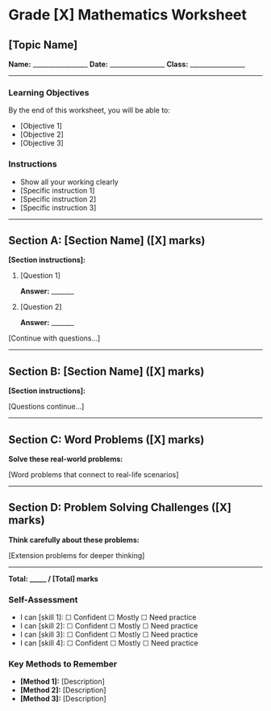 # Grade [X] Mathematics Worksheet
## [Topic Name]

**Name:** _________________ **Date:** _________________ **Class:** _________________

---

### Learning Objectives
By the end of this worksheet, you will be able to:
- [Objective 1]
- [Objective 2]
- [Objective 3]

### Instructions
- Show all your working clearly
- [Specific instruction 1]
- [Specific instruction 2]
- [Specific instruction 3]

---

## Section A: [Section Name] ([X] marks)

**[Section instructions]:**

1. [Question 1]
   
   **Answer:** _______

2. [Question 2]
   
   **Answer:** _______

[Continue with questions...]

---

## Section B: [Section Name] ([X] marks)

**[Section instructions]:**

[Questions continue...]

---

## Section C: Word Problems ([X] marks)

**Solve these real-world problems:**

[Word problems that connect to real-life scenarios]

---

## Section D: Problem Solving Challenges ([X] marks)

**Think carefully about these problems:**

[Extension problems for deeper thinking]

---

**Total: _____ / [Total] marks**

### Self-Assessment
- I can [skill 1]: ☐ Confident ☐ Mostly ☐ Need practice
- I can [skill 2]: ☐ Confident ☐ Mostly ☐ Need practice  
- I can [skill 3]: ☐ Confident ☐ Mostly ☐ Need practice
- I can [skill 4]: ☐ Confident ☐ Mostly ☐ Need practice

### Key Methods to Remember
- **[Method 1]:** [Description]
- **[Method 2]:** [Description]
- **[Method 3]:** [Description]